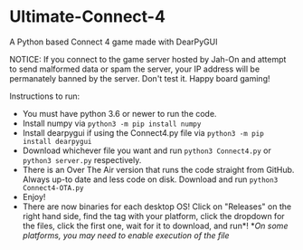 # Ultimate-Connect-4
A Python based Connect 4 game made with DearPyGUI

NOTICE: If you connect to the game server hosted by Jah-On and attempt to send malformed data or spam the server, your IP address will be permanately banned by the server. Don't test it. Happy board gaming!

Instructions to run:
  * You must have python 3.6 or newer to run the code.
  * Install numpy via `python3 -m pip install numpy`
  * Install dearpygui if using the Connect4.py file via `python3 -m pip install dearpygui`
  * Download whichever file you want and run `python3 Connect4.py` or `python3 server.py` respectively. 
  * There is an Over The Air version that runs the code straight from GitHub. Always up-to date and less code on disk. Download and run `python3 Connect4-OTA.py`
  * Enjoy!
  * There are now binaries for each desktop OS! Click on "Releases" on the right hand side, find the tag with your platform, click the dropdown for the files, click the first one, wait for it to download, and run*!   **On some platforms, you may need to enable execution of the file*
